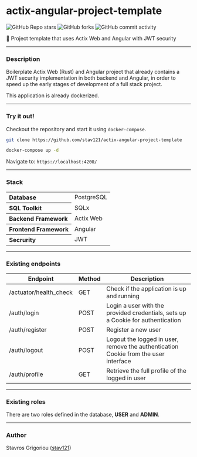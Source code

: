 # actix-angular-project-template
![GitHub Repo stars](https://img.shields.io/github/stars/stav121/actix-angular-project-template?style=for-the-badge)
![GitHub forks](https://img.shields.io/github/forks/stav121/actix-angular-project-template?style=for-the-badge)
![GitHub commit activity](https://img.shields.io/github/commit-activity/y/stav121/actix-angular-project-template?style=for-the-badge)

🦀 Project template that uses Actix Web and Angular with JWT security

<hr>

### Description

Boilerplate Actix Web (Rust) and Angular project that already contains a JWT security implementation in both backend and
Angular, in order to speed up the early stages of development of a full stack project.

This application is already dockerized.

<hr>

### Try it out!

Checkout the repository and start it using `docker-compose`.

```bash
git clone https://github.com/stav121/actix-angular-project-template

docker-compose up -d
```

Navigate to: `https://localhost:4200/`

<hr>

### Stack

<table>
    <tbody>
        <tr>
            <th align="start">Database</th>
            <td>PostgreSQL</td>
        </tr>
        <tr>
            <th align="start">SQL Toolkit</th>
            <td>SQLx</td>
        </tr>
        <tr>
            <th align="start">Backend Framework</th>
            <td>Actix Web</td>
        </tr>
        <tr>
            <th align="start">Frontend Framework</th>
            <td>Angular</td>
        </tr>
        <tr>
            <th align="start">Secrurity</th>
            <td>JWT</td>
        </tr>
    </tbody>
</table>

<hr>

### Existing endpoints

<table>
    <thead>
        <tr>
            <th>Endpoint</th>
            <th>Method</th>
            <th>Description</th>
        </tr>
    </thead>
    <tbody>
        <tr>
            <td>/actuator/health_check</td>
            <td>GET</td>
            <td>Check if the application is up and running</td>
        </tr>
        <tr>
            <td>/auth/login</td>
            <td>POST</td>
            <td>Login a user with the provided credentials, sets up a Cookie for authentication</td>
        </tr>
        <tr>
            <td>/auth/register</td>        
            <td>POST</td>        
            <td>Register a new user</td>        
        </tr>
        <tr>
            <td>/auth/logout</td>
            <td>POST</td>
            <td>Logout the logged in user, remove the authentication Cookie from the user interface</td>
        </tr>
        <tr>
            <td>/auth/profile</td>
            <td>GET</td>
            <td>Retrieve the full profile of the logged in user</td>
        </tr>
    </tbody>
</table>

<hr>

### Existing roles

There are two roles defined in the database, <strong>USER</strong> and <strong>ADMIN</strong>.

<hr>

### Author

Stavros Grigoriou ([stav121](https://github.com/stav121))
